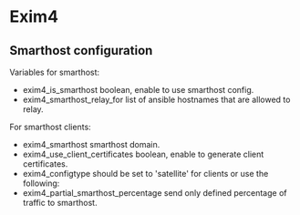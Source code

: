 # Exim4

## Smarthost configuration
Variables for smarthost:

* exim4_is_smarthost boolean, enable to use smarthost config.
* exim4_smarthost_relay_for list of ansible hostnames that are allowed to
  relay.

For smarthost clients:

* exim4_smarthost smarthost domain.
* exim4_use_client_certificates boolean, enable to generate client certificates.
* exim4_configtype should be set to 'satellite' for clients or use the following:
* exim4_partial_smarthost_percentage send only defined percentage of traffic to smarthost.
